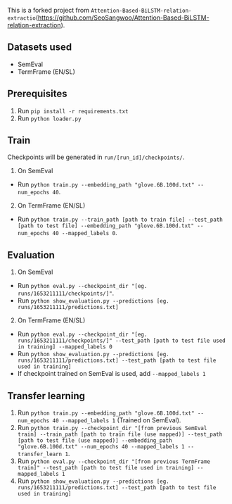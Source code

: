 This is a forked project from `Attention-Based-BiLSTM-relation-extractio`(https://github.com/SeoSangwoo/Attention-Based-BiLSTM-relation-extraction).

## Datasets used
 - SemEval
 - TermFrame (EN/SL)

## Prerequisites

1. Run `pip install -r requirements.txt`
2. Run `python loader.py`

## Train

 Checkpoints will be generated in `run/[run_id]/checkpoints/`.

1. On SemEval
 - Run `python train.py --embedding_path "glove.6B.100d.txt" --num_epochs 40`.

2. On TermFrame (EN/SL)
 - Run `python train.py --train_path [path to train file] --test_path [path to test file] --embedding_path "glove.6B.100d.txt" --num_epochs 40 --mapped_labels 0`.

## Evaluation

1. On SemEval
- Run `python eval.py --checkpoint_dir "[eg. runs/1653211111/checkpoints/]"`.
- Run `python show_evaluation.py --predictions [eg. runs/1653211111/predictions.txt]`

2. On TermFrame (EN/SL)
- Run `python eval.py --checkpoint_dir "[eg. runs/1653211111/checkpoints/]" --test_path [path to test file used in training] --mapped_labels 0`
- Run `python show_evaluation.py --predictions [eg. runs/1653211111/predictions.txt] --test_path [path to test file used in training]`
- If checkpoint trained on SemEval is used, add `--mapped_labels 1`

## Transfer learning

1. Run `python train.py --embedding_path "glove.6B.100d.txt" --num_epochs 40 --mapped_labels 1` (Trained on SemEval).
2. Run `python train.py --checkpoint_dir "[from previous SemEval train] --train_path [path to train file (use mapped)] --test_path [path to test file (use mapped)] --embedding_path "glove.6B.100d.txt" --num_epochs 40 --mapped_labels 1 --transfer_learn 1`.
3. Run `python eval.py --checkpoint_dir "[from previous TermFrame train]" --test_path [path to test file used in training] --mapped_labels 1`
4. Run `python show_evaluation.py --predictions [eg. runs/1653211111/predictions.txt] --test_path [path to test file used in training]`
